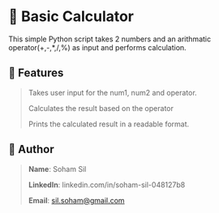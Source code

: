 # 🔵 Basic Calculator

This simple Python script takes 2 numbers and an arithmatic operator(+,-,*,/,%) as input and performs calculation.

## 📌 Features
>Takes user input for the num1, num2 and operator.
>
>Calculates the result based on the operator
>
>Prints the calculated result in a readable format.

## 🧠 Author
>**Name**: Soham Sil 
>
>**LinkedIn**: linkedin.com/in/soham-sil-048127b8 
>
>**Email**: sil.soham@gmail.com
